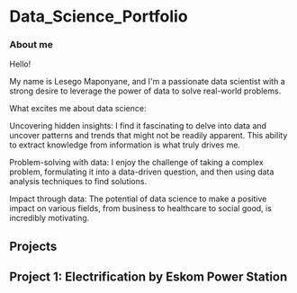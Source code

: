 # Data_Science_Portfolio
### About me

Hello!

My name is Lesego Maponyane, and I'm a passionate data scientist with a strong desire to leverage the power of data to solve real-world problems.

What excites me about data science:

Uncovering hidden insights: I find it fascinating to delve into data and uncover patterns and trends that might not be readily apparent. This ability to extract knowledge from information is what truly drives me.

Problem-solving with data: I enjoy the challenge of taking a complex problem, formulating it into a data-driven question, and then using data analysis techniques to find solutions.

Impact through data: The potential of data science to make a positive impact on various fields, from business to healthcare to social good, is incredibly motivating. 

## Projects

## Project 1: Electrification by Eskom Power Station
